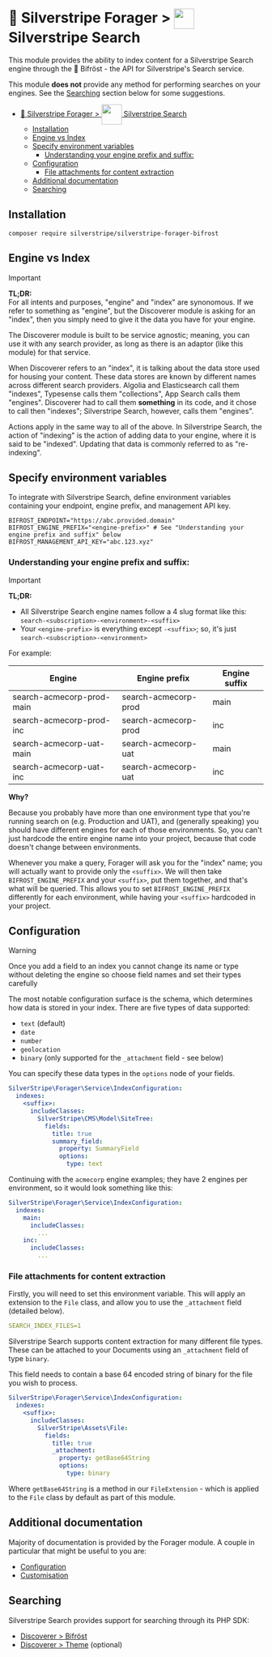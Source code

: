 # 🧺 Silverstripe Forager > <img src="https://www.silverstripe.com/favicon.ico" style="height:40px; vertical-align:middle"/> Silverstripe Search

This module provides the ability to index content for a Silverstripe Search engine through the 🌈 Bifröst - the API for Silverstripe's Search service.

This module **does not** provide any method for performing searches on your engines. See the [Searching](#searching) section below for some suggestions.

<!-- TOC -->
* [🧺 Silverstripe Forager > <img src="https://www.silverstripe.com/favicon.ico" style="height:40px; vertical-align:middle"/> Silverstripe Search](#-silverstripe-forager--img-srchttpswwwsilverstripecomfaviconico-styleheight40px-vertical-alignmiddle-silverstripe-search)
  * [Installation](#installation)
  * [Engine vs Index](#engine-vs-index)
  * [Specify environment variables](#specify-environment-variables)
    * [Understanding your engine prefix and suffix:](#understanding-your-engine-prefix-and-suffix)
  * [Configuration](#configuration)
    * [File attachments for content extraction](#file-attachments-for-content-extraction)
  * [Additional documentation](#additional-documentation)
  * [Searching](#searching)
<!-- TOC -->

## Installation

```shell
composer require silverstripe/silverstripe-forager-bifrost
```

## Engine vs Index

> [!IMPORTANT]
> **TL;DR:**\
> For all intents and purposes, "engine" and "index" are synonomous. If we refer to something as "engine", but the Discoverer module is asking for an "index", then you simply need to give it the data you have for your engine.

The Discoverer module is built to be service agnostic; meaning, you can use it with any search provider, as long as there is an adaptor (like this module) for that service.

When Discoverer refers to an "index", it is talking about the data store used for housing your content. These data stores are known by different names across different search providers. Algolia and Elasticsearch call them "indexes", Typesense calls them "collections", App Search calls them "engines". Discoverer had to call them **something** in its code, and it chose to call then "indexes"; Silverstripe Search, however, calls them "engines".

Actions apply in the same way to all of the above. In Silverstripe Search, the action of "indexing" is the action of adding data to your engine, where it is said to be "indexed". Updating that data is commonly referred to as "re-indexing".

## Specify environment variables

To integrate with Silverstripe Search, define environment variables containing your endpoint, engine prefix, and management API key.

```
BIFROST_ENDPOINT="https://abc.provided.domain"
BIFROST_ENGINE_PREFIX="<engine-prefix>" # See "Understanding your engine prefix and suffix" below
BIFROST_MANAGEMENT_API_KEY="abc.123.xyz"
```

### Understanding your engine prefix and suffix:

> [!IMPORTANT]
> **TL;DR:**
> - All Silverstripe Search engine names follow a 4 slug format like this: `search-<subscription>-<environment>-<suffix>`
> - Your `<engine-prefix>` is everything except `-<suffix>`; so, it's just `search-<subscription>-<environment>`

For example:

| Engine                    | Engine prefix        | Engine suffix |
|---------------------------|----------------------|---------------|
| search-acmecorp-prod-main | search-acmecorp-prod | main          |
| search-acmecorp-prod-inc  | search-acmecorp-prod | inc           |
| search-acmecorp-uat-main  | search-acmecorp-uat  | main          |
| search-acmecorp-uat-inc   | search-acmecorp-uat  | inc           |

**Why?**

Because you probably have more than one environment type that you're running search on (e.g. Production and UAT), and (generally speaking) you should have different engines for each of those environments. So, you can't just hardcode the entire engine name into your project, because that code doesn't change between environments.

Whenever you make a query, Forager will ask you for the "index" name; you will actually want to provide only the `<suffix>`. We will then take `BIFROST_ENGINE_PREFIX` and your `<suffix>`, put them together, and that's what will be queried. This allows you to set `BIFROST_ENGINE_PREFIX` differently for each environment, while having your `<suffix>` hardcoded in your project.

## Configuration

> [!WARNING]
> Once you add a field to an index you cannot change its name or type without deleting the engine so choose field names and set their types carefully

The most notable configuration surface is the schema, which determines how data is stored in your index. There are five types of data supported:

* `text` (default)
* `date`
* `number`
* `geolocation`
* `binary` (only supported for the `_attachment` field - see below)

You can specify these data types in the `options` node of your fields.

```yaml
SilverStripe\Forager\Service\IndexConfiguration:
  indexes:
    <suffix>:
      includeClasses:
        SilverStripe\CMS\Model\SiteTree:
          fields:
            title: true
            summary_field:
              property: SummaryField
              options:
                type: text
```

Continuing with the `acmecorp` engine examples; they have 2 engines per environment, so it would look something like this:

```yaml
SilverStripe\Forager\Service\IndexConfiguration:
  indexes:
    main:
      includeClasses:
        ...
    inc:
      includeClasses:
        ...
```

### File attachments for content extraction

Firstly, you will need to set this environment variable. This will apply an extension to the `File` class, and allow you to use the `_attachment` field (detailed below).

```yaml
SEARCH_INDEX_FILES=1
```

Silverstripe Search supports content extraction for many different file types. These can be attached to your Documents using an `_attachment` field of type `binary`.

This field needs to contain a base 64 encoded string of binary for the file you wish to process.

```yaml
SilverStripe\Forager\Service\IndexConfiguration:
  indexes:
    <suffix>:
      includeClasses:
        SilverStripe\Assets\File:
          fields:
            title: true
            _attachment:
              property: getBase64String
              options:
                type: binary
```

Where `getBase64String` is a method in our `FileExtension` - which is applied to the `File` class by default as part of this module.

## Additional documentation

Majority of documentation is provided by the Forager module. A couple in particular that might be useful to you are:

* [Configuration](https://github.com/silverstripe/silverstripe-search-service/blob/2/docs/en/configuration.md)
* [Customisation](https://github.com/silverstripe/silverstripe-search-service/blob/2/docs/en/customising.md)

## Searching

Silverstripe Search provides support for searching through its PHP SDK:

* [Discoverer > Bifröst](https://github.com/silverstripeltd/silverstripe-discoverer-bifrost)
* [Discoverer > Theme](https://github.com/silverstripeltd/silverstripe-discoverer-theme) (optional)
